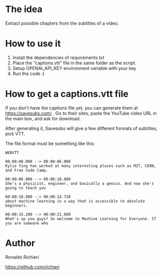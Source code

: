# The idea

Extract possible chapters from the subtitles of a video.

# How to use it

1.   Install the dependencies of requirements.txt
2.   Place the "captions.vtt" file in the same folder as the script.
3.   Setup OPENAI_API_KEY environment variable with your key
4.   Run the code :)

# How to get a captions.vtt file

If you don't have the captions file yet, you can generate them at https://savesubs.com/ . Go to their sites, paste the YouTube video URL in the main box, and ask for download.

After generating it, Savesubs will give a few different formats of subtitles, pick VTT.

The file format must be something like this:

```
WEBVTT

00:00:00.000 --> 00:00:06.000
Kylie Ying has worked at many interesting places such as MIT, CERN, and Free Code Camp.

00:00:06.000 --> 00:00:10.880
She's a physicist, engineer, and basically a genius. And now she's going to teach you

00:00:10.880 --> 00:00:14.720
about machine learning in a way that is accessible to absolute beginners.

00:00:15.280 --> 00:00:21.600
What's up you guys? So welcome to Machine Learning for Everyone. If you are someone who

```

# Author

Ronaldo Richieri

https://github.com/richieri
